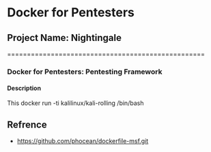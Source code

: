 # Docker for Pentesters
## Project Name: Nightingale
==================================================
### Docker for Pentesters: Pentesting Framework 

#### Description
This 
docker run -ti kalilinux/kali-rolling /bin/bash



## Refrence 
- https://github.com/phocean/dockerfile-msf.git
